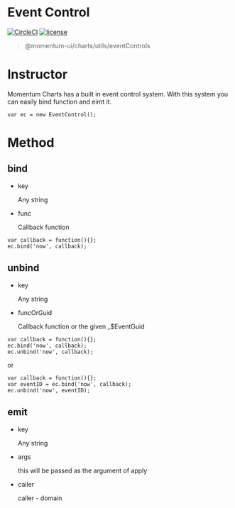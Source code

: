 # Event Control

[![CircleCI](https://img.shields.io/circleci/project/github/momentum-design/momentum-ui/master.svg)](https://circleci.com/gh/momentum-design/momentum-ui/)
[![license](https://img.shields.io/github/license/momentum-design/momentum-ui.svg?color=blueviolet)](https://github.com/momentum-design/momentum-ui/blob/master/charts/LICENSE)

> @momentum-ui/charts/utils/eventControls

# Instructor

Momentum Charts has a built in event control system. With this system you can easily bind function and eimt it.

```
var ec = new EventControl();
```

# Method

## bind

+ key

	Any string

+ func 

	Callback function

```
var callback = function(){};
ec.bind('now', callback);
```

## unbind

+ key 
	
	Any string

+ funcOrGuid

	Callback function or the given _$EventGuid
	
```
var callback = function(){};
ec.bind('now', callback);
ec.unbind('now', callback);
```

or 

```
var callback = function(){};
var eventID = ec.bind('now', callback);
ec.unbind('now', eventID);
```

## emit

+ key

	Any string

+ args 

	this will be passed as the argument of apply 
	
+ caller 

	caller - domain
	
